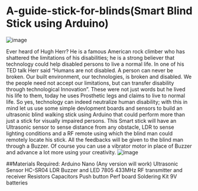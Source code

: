 # A-guide-stick-for-blinds(Smart Blind Stick using Arduino)
![image](https://user-images.githubusercontent.com/87383411/236234018-8187d4d5-3b92-4120-8c39-0d5b433bff73.png)

Ever heard of Hugh Herr? He is a famous American rock climber who has shattered the limitations of his disabilities; he is a strong believer that technology could help disabled persons to live a normal life. In one of his TED talk Herr said “Humans are not disabled. A person can never be broken. Our built environment, our technologies, is broken and disabled. We the people need not accept our limitations, but can transfer disability through technological Innovation”. These were not just words but he lived his life to them, today he uses Prosthetic legs and claims to live to normal life. So yes, technology can indeed neutralize human disability; with this in mind let us use some simple devlopment boards and sensors to build an ultrasonic blind walking stick using Arduino that could perform more than just a stick for visually impaired persons.
This Smart stick will have an Ultrasonic sensor to sense distance from any obstacle, LDR to sense lighting conditions and a RF remote using which the blind man could remotely locate his stick. All the feedbacks will be given to the blind man through a Buzzer. Of course you can use a vibrator motor in place of Buzzer and advance a lot more using your creativity.
![image](https://user-images.githubusercontent.com/87383411/236234128-329ae18f-1a01-4063-b064-a3db5b0c9b21.png)

##Materials Required:
Arduino Nano (Any version will work)
Ultrasonic Sensor HC-SR04
LDR
Buzzer and LED
7805
433MHz RF transmitter and receiver
Resistors
Capacitors
Push button
Perf board
Soldering Kit
9V batteries
